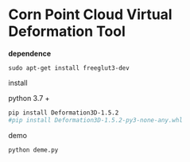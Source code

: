 # Corn Point Cloud Virtual Deformation Tool


**dependence**
```
sudo apt-get install freeglut3-dev
```

install

python 3.7 +

```bash
pip install Deformation3D-1.5.2
#pip install Deformation3D-1.5.2-py3-none-any.whl
```

demo 

```bash
python deme.py
```